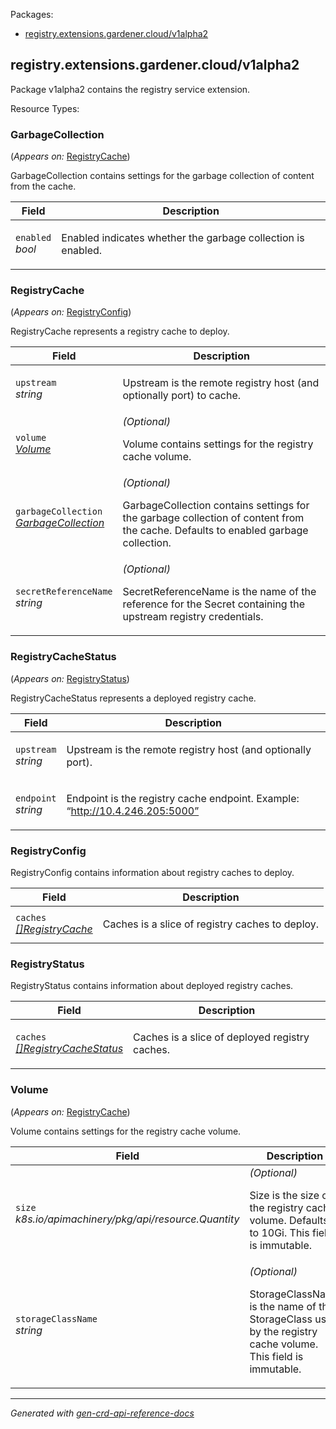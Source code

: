 <p>Packages:</p>
<ul>
<li>
<a href="#registry.extensions.gardener.cloud%2fv1alpha2">registry.extensions.gardener.cloud/v1alpha2</a>
</li>
</ul>
<h2 id="registry.extensions.gardener.cloud/v1alpha2">registry.extensions.gardener.cloud/v1alpha2</h2>
<p>
<p>Package v1alpha2 contains the registry service extension.</p>
</p>
Resource Types:
<ul></ul>
<h3 id="registry.extensions.gardener.cloud/v1alpha2.GarbageCollection">GarbageCollection
</h3>
<p>
(<em>Appears on:</em>
<a href="#registry.extensions.gardener.cloud/v1alpha2.RegistryCache">RegistryCache</a>)
</p>
<p>
<p>GarbageCollection contains settings for the garbage collection of content from the cache.</p>
</p>
<table>
<thead>
<tr>
<th>Field</th>
<th>Description</th>
</tr>
</thead>
<tbody>
<tr>
<td>
<code>enabled</code></br>
<em>
bool
</em>
</td>
<td>
<p>Enabled indicates whether the garbage collection is enabled.</p>
</td>
</tr>
</tbody>
</table>
<h3 id="registry.extensions.gardener.cloud/v1alpha2.RegistryCache">RegistryCache
</h3>
<p>
(<em>Appears on:</em>
<a href="#registry.extensions.gardener.cloud/v1alpha2.RegistryConfig">RegistryConfig</a>)
</p>
<p>
<p>RegistryCache represents a registry cache to deploy.</p>
</p>
<table>
<thead>
<tr>
<th>Field</th>
<th>Description</th>
</tr>
</thead>
<tbody>
<tr>
<td>
<code>upstream</code></br>
<em>
string
</em>
</td>
<td>
<p>Upstream is the remote registry host (and optionally port) to cache.</p>
</td>
</tr>
<tr>
<td>
<code>volume</code></br>
<em>
<a href="#registry.extensions.gardener.cloud/v1alpha2.Volume">
Volume
</a>
</em>
</td>
<td>
<em>(Optional)</em>
<p>Volume contains settings for the registry cache volume.</p>
</td>
</tr>
<tr>
<td>
<code>garbageCollection</code></br>
<em>
<a href="#registry.extensions.gardener.cloud/v1alpha2.GarbageCollection">
GarbageCollection
</a>
</em>
</td>
<td>
<em>(Optional)</em>
<p>GarbageCollection contains settings for the garbage collection of content from the cache.
Defaults to enabled garbage collection.</p>
</td>
</tr>
<tr>
<td>
<code>secretReferenceName</code></br>
<em>
string
</em>
</td>
<td>
<em>(Optional)</em>
<p>SecretReferenceName is the name of the reference for the Secret containing the upstream registry credentials.</p>
</td>
</tr>
</tbody>
</table>
<h3 id="registry.extensions.gardener.cloud/v1alpha2.RegistryCacheStatus">RegistryCacheStatus
</h3>
<p>
(<em>Appears on:</em>
<a href="#registry.extensions.gardener.cloud/v1alpha2.RegistryStatus">RegistryStatus</a>)
</p>
<p>
<p>RegistryCacheStatus represents a deployed registry cache.</p>
</p>
<table>
<thead>
<tr>
<th>Field</th>
<th>Description</th>
</tr>
</thead>
<tbody>
<tr>
<td>
<code>upstream</code></br>
<em>
string
</em>
</td>
<td>
<p>Upstream is the remote registry host (and optionally port).</p>
</td>
</tr>
<tr>
<td>
<code>endpoint</code></br>
<em>
string
</em>
</td>
<td>
<p>Endpoint is the registry cache endpoint.
Example: &ldquo;<a href="http://10.4.246.205:5000&quot;">http://10.4.246.205:5000&rdquo;</a></p>
</td>
</tr>
</tbody>
</table>
<h3 id="registry.extensions.gardener.cloud/v1alpha2.RegistryConfig">RegistryConfig
</h3>
<p>
<p>RegistryConfig contains information about registry caches to deploy.</p>
</p>
<table>
<thead>
<tr>
<th>Field</th>
<th>Description</th>
</tr>
</thead>
<tbody>
<tr>
<td>
<code>caches</code></br>
<em>
<a href="#registry.extensions.gardener.cloud/v1alpha2.RegistryCache">
[]RegistryCache
</a>
</em>
</td>
<td>
<p>Caches is a slice of registry caches to deploy.</p>
</td>
</tr>
</tbody>
</table>
<h3 id="registry.extensions.gardener.cloud/v1alpha2.RegistryStatus">RegistryStatus
</h3>
<p>
<p>RegistryStatus contains information about deployed registry caches.</p>
</p>
<table>
<thead>
<tr>
<th>Field</th>
<th>Description</th>
</tr>
</thead>
<tbody>
<tr>
<td>
<code>caches</code></br>
<em>
<a href="#registry.extensions.gardener.cloud/v1alpha2.RegistryCacheStatus">
[]RegistryCacheStatus
</a>
</em>
</td>
<td>
<p>Caches is a slice of deployed registry caches.</p>
</td>
</tr>
</tbody>
</table>
<h3 id="registry.extensions.gardener.cloud/v1alpha2.Volume">Volume
</h3>
<p>
(<em>Appears on:</em>
<a href="#registry.extensions.gardener.cloud/v1alpha2.RegistryCache">RegistryCache</a>)
</p>
<p>
<p>Volume contains settings for the registry cache volume.</p>
</p>
<table>
<thead>
<tr>
<th>Field</th>
<th>Description</th>
</tr>
</thead>
<tbody>
<tr>
<td>
<code>size</code></br>
<em>
k8s.io/apimachinery/pkg/api/resource.Quantity
</em>
</td>
<td>
<em>(Optional)</em>
<p>Size is the size of the registry cache volume.
Defaults to 10Gi.
This field is immutable.</p>
</td>
</tr>
<tr>
<td>
<code>storageClassName</code></br>
<em>
string
</em>
</td>
<td>
<em>(Optional)</em>
<p>StorageClassName is the name of the StorageClass used by the registry cache volume.
This field is immutable.</p>
</td>
</tr>
</tbody>
</table>
<hr/>
<p><em>
Generated with <a href="https://github.com/ahmetb/gen-crd-api-reference-docs">gen-crd-api-reference-docs</a>
</em></p>
